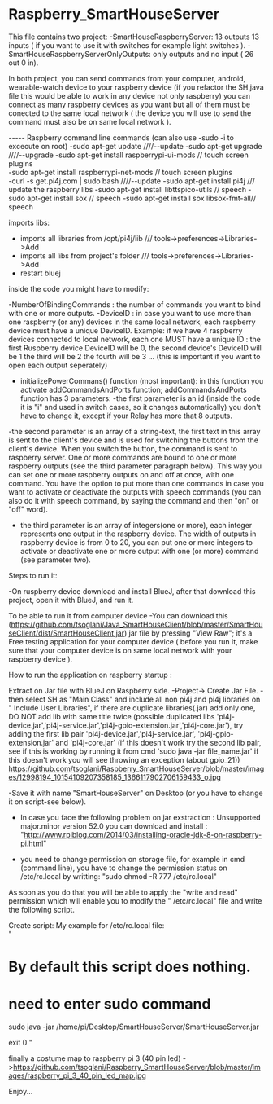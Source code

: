 # Raspberry_SmartHouseServer




This file contains two project:
-SmartHouseRaspberryServer: 13 outputs 13 inputs ( if you want to use it with switches for example light switches ).
 -SmartHouseRaspberryServerOnlyOutputs: only outputs and no input ( 26 out 0 in).

In both project, you can send commands from your computer, android, wearable-watch device to your raspberry device (if you refactor the SH.java file this would be able to work in any device not only raspberry) you can connect as many raspberry devices as you want but all of them must be conected to the same local network ( the device you will use to send the command must also be on same local network ).

----- Raspberry command line commands
(can also use -sudo -i to excecute on root)
-sudo apt-get update  ////--update
-sudo apt-get upgrade       ////--upgrade
-sudo apt-get install raspberrypi-ui-mods  // touch screen plugins   
-sudo apt-get install raspberrypi-net-mods  // touch screen plugins                
-curl -s get.pi4j.com | sudo bash    ////--update
-sudo apt-get install pi4j  /// update the raspberry libs
-sudo apt-get install libttspico-utils // speech
-sudo apt-get install sox // speech
-sudo apt-get install sox libsox-fmt-all// speech

imports libs:


- imports all libraries from  /opt/pi4j/lib                   /// tools->preferences->Libraries->Add
- imports all libs from project's folder /// tools->preferences->Libraries->Add
- restart bluej


inside the code you might have to modify:

-NumberOfBindingCommands : the number of commands you want to bind with one or more outputs.
-DeviceID : in case you want to use more than one raspberry (or any) devices in the same local network, each raspberry device must have a unique DeviceID. 
Example: if we have 4 raspberry devices connected to local network, each one MUST have a unique ID :
         the first Ruspberry device DeviceID will be 0, the second device's DeviceID will be 1
         the third will be 2 the fourth will be 3 ...    (this is important if you want to open each output seperately)
- initializePowerCommans() function (most important): in this function you activate addCommandsAndPorts function;
addCommandsAndPorts function has 3 parameters: 
-the first parameter is an id (inside the code it is "i" and used in switch cases, so it changes automatically) you don't have to change it, except if your Relay has more that 8 outputs.

-the second parameter is an array of a string-text, the first text in this array is sent to the client's device and is used for switching the buttons from the client's device. When you switch the button, the command is sent to raspberry server. One or more commands are bound to one or more raspberry outputs (see the third parameter paragraph below). This way you can set one or more raspberry outputs on and off at once, with one command. You have the option to put more than one commands in case you want to activate or deactivate the outputs with speech commands (you can also do it with speech command, by saying the command and then "on" or "off" word).

- the third parameter is an array of integers(one  or more), each integer represents one output in the raspberry device. The width of outputs in raspberry device is from 0 to 20, you can put one or more integers to activate or deactivate one or more output with one (or more) command (see parameter two).

Steps to run it:

-On ruspberry device download and install BlueJ, after that download this project, open it with BlueJ, and run it.

To be able to run it from computer device
-You can download this (https://github.com/tsoglani/Java_SmartHouseClient/blob/master/SmartHouseClient/dist/SmartHouseClient.jar) jar file by pressing "View Raw"; it's a Free testing application for your computer device ( before you run it, make sure that your computer device is on same local network with your raspberry device ).


How to run the application on raspberry startup :

Extract on Jar file with BlueJ on Raspberry side. 
-Project-> Create Jar File.
-then select SH as "Main Class" and include all non pi4j and pi4j libraries on " Include User Libraries", if there are duplicate 
libraries(.jar) add only one, DO NOT add lib with same title twice (possible duplicated libs 'pi4j-device.jar','pi4j-service.jar','pi4j-gpio-extension.jar','pi4j-core.jar'),
try adding the first lib pair 'pi4j-device.jar','pi4j-service.jar', 'pi4j-gpio-extension.jar' and 'pi4j-core.jar'
 (if this doesn't work try the second lib pair, see if this is working by running it from cmd 'sudo java -jar file_name.jar' if this doesn't work you will see throwing an exception (about gpio_21))
https://github.com/tsoglani/Raspberry_SmartHouseServer/blob/master/images/12998194_10154109207358185_1366117902706159433_o.jpg

-Save it with name "SmartHouseServer" on Desktop (or you have to change it on script-see below).
- In case you face the following problem on jar exstraction :  Unsupported major.minor version 52.0
you can download and install : "http://www.rpiblog.com/2014/03/installing-oracle-jdk-8-on-raspberry-pi.html"

- you  need to change permission on storage file, for example in cmd (command line), you have to change the permission status on /etc/rc.local by writting: 
 "sudo chmod -R 777 /etc/rc.local"

As soon as you do that you will be able to apply the "write and read" permission which will enable you to modify the " /etc/rc.local" file and write the following script.

Create script:
My example for /etc/rc.local file:  
" 
 # By default this script does nothing.
 # need to enter sudo command

sudo java -jar /home/pi/Desktop/SmartHouseServer/SmartHouseServer.jar


exit 0
"

finally a costume map to raspberry pi 3 (40 pin led)
->https://github.com/tsoglani/Raspberry_SmartHouseServer/blob/master/images/raspberry_pi_3_40_pin_led_map.jpg



Enjoy...
